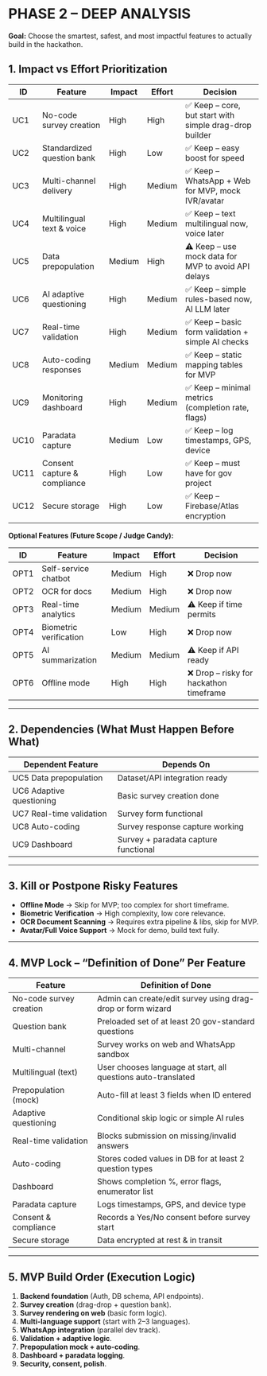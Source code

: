 # PHASE 2 – DEEP ANALYSIS

**Goal:** Choose the smartest, safest, and most impactful features to actually build in the hackathon.
## **1. Impact vs Effort Prioritization**

|ID|Feature|Impact|Effort|Decision|
|---|---|---|---|---|
|UC1|No-code survey creation|High|High|✅ Keep – core, but start with simple drag-drop builder|
|UC2|Standardized question bank|High|Low|✅ Keep – easy boost for speed|
|UC3|Multi-channel delivery|High|Medium|✅ Keep – WhatsApp + Web for MVP, mock IVR/avatar|
|UC4|Multilingual text & voice|High|Medium|✅ Keep – text multilingual now, voice later|
|UC5|Data prepopulation|Medium|High|⚠ Keep – use mock data for MVP to avoid API delays|
|UC6|AI adaptive questioning|High|Medium|✅ Keep – simple rules-based now, AI LLM later|
|UC7|Real-time validation|High|Medium|✅ Keep – basic form validation + simple AI checks|
|UC8|Auto-coding responses|Medium|Medium|✅ Keep – static mapping tables for MVP|
|UC9|Monitoring dashboard|High|Medium|✅ Keep – minimal metrics (completion rate, flags)|
|UC10|Paradata capture|Medium|Low|✅ Keep – log timestamps, GPS, device|
|UC11|Consent capture & compliance|High|Low|✅ Keep – must have for gov project|
|UC12|Secure storage|High|Low|✅ Keep – Firebase/Atlas encryption|

**Optional Features (Future Scope / Judge Candy):**

|ID|Feature|Impact|Effort|Decision|
|---|---|---|---|---|
|OPT1|Self-service chatbot|Medium|High|❌ Drop now|
|OPT2|OCR for docs|Medium|High|❌ Drop now|
|OPT3|Real-time analytics|Medium|Medium|⚠ Keep if time permits|
|OPT4|Biometric verification|Low|High|❌ Drop now|
|OPT5|AI summarization|Medium|Medium|⚠ Keep if API ready|
|OPT6|Offline mode|High|High|❌ Drop – risky for hackathon timeframe|

---

## **2. Dependencies (What Must Happen Before What)**

|Dependent Feature|Depends On|
|---|---|
|UC5 Data prepopulation|Dataset/API integration ready|
|UC6 Adaptive questioning|Basic survey creation done|
|UC7 Real-time validation|Survey form functional|
|UC8 Auto-coding|Survey response capture working|
|UC9 Dashboard|Survey + paradata capture functional|

---

## **3. Kill or Postpone Risky Features**

- **Offline Mode** → Skip for MVP; too complex for short timeframe.
- **Biometric Verification** → High complexity, low core relevance.
- **OCR Document Scanning** → Requires extra pipeline & libs, skip for MVP.
- **Avatar/Full Voice Support** → Mock for demo, build text fully.

---

## **4. MVP Lock – “Definition of Done” Per Feature**

|Feature|Definition of Done|
|---|---|
|No-code survey creation|Admin can create/edit survey using drag-drop or form wizard|
|Question bank|Preloaded set of at least 20 gov-standard questions|
|Multi-channel|Survey works on web and WhatsApp sandbox|
|Multilingual (text)|User chooses language at start, all questions auto-translated|
|Prepopulation (mock)|Auto-fill at least 3 fields when ID entered|
|Adaptive questioning|Conditional skip logic or simple AI rules|
|Real-time validation|Blocks submission on missing/invalid answers|
|Auto-coding|Stores coded values in DB for at least 2 question types|
|Dashboard|Shows completion %, error flags, enumerator list|
|Paradata capture|Logs timestamps, GPS, and device type|
|Consent & compliance|Records a Yes/No consent before survey start|
|Secure storage|Data encrypted at rest & in transit|

---

## **5. MVP Build Order (Execution Logic)**

1. **Backend foundation** (Auth, DB schema, API endpoints).
2. **Survey creation** (drag-drop + question bank).
3. **Survey rendering on web** (basic form logic).
4. **Multi-language support** (start with 2–3 languages).
5. **WhatsApp integration** (parallel dev track).
6. **Validation + adaptive logic**.
7. **Prepopulation mock + auto-coding**.
8. **Dashboard + paradata logging**.
9. **Security, consent, polish**.

